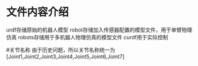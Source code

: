 # 文件内容介绍
urdf存储原始的机器人模型
robot存储加入传感器配置的模型文件，用于单臂物理仿真
robots存储用于多机器人物理仿真的模型文件
curdf用于实际控制

#关节名称
由于历史问题，所以关节名称统一为
[Joint1,Joint2,Joint3,Joint4,Joint5,Joint6,Joint7]

